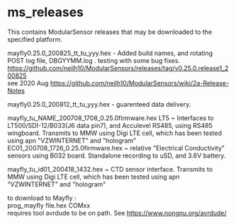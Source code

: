 # ms_releases
This contains ModularSensor releases that may be downloaded to the specified platform.

mayfly0.25.0_200825_tt_tu_yyy.hex - Added build names, and rotating POST log file, DBGYYMM.log . testing with some bug fixes.   https://github.com/neilh10/ModularSensors/releases/tag/v0.25.0.release1_200825    
see 2020 Aug  https://github.com/neilh10/ModularSensors/wiki/2a-Release-Notes    

mayfly0.25.0_200812_tt_tu_yyy.hex - guarenteed data delivery.   

mayfly_tu_NAME_200708_1708_0.25.0firmware.hex 
LT5  ~ Interfaces to LT500/SDI-12/B033(J6 data pin7), and Acculevel RS485, using RS485 wingboard. Transmits to MMW using Digi LTE cell, which has been tested using apn "VZWINTERNET"  and "hologram"     
EC01_200708_1726_0.25.0firmware.hex ~ relative "Electrical Conductivity" sensors using B032 board. Standalone recording to uSD, and 3.6V battery.     


mayfly_tu_id01_200418_1432.hex ~ CTD sensor interface. Transmits to MMW using Digi LTE cell, which has been tested using apn "VZWINTERNET"  and "hologram"    

to download to Mayfly :         
prog_mayfly file.hex  COMxx           
  requires tool avrdude to be on path. See https://www.nongnu.org/avrdude/   
